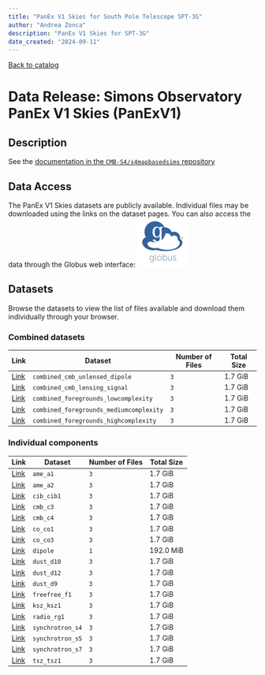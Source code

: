 ```yaml
---
title: "PanEx V1 Skies for South Pole Telescope SPT-3G"
author: "Andrea Zonca"
description: "PanEx V1 Skies for SPT-3G"
date_created: "2024-09-11"
---
```


[Back to catalog](./#data-releases)

# Data Release: Simons Observatory PanEx V1 Skies (PanExV1)

## Description

See the [documentation in the `CMB-S4/s4mapbasedsims` repository](https://github.com/CMB-S4/s4mapbasedsims/tree/main/202308_panexp_spt3g#readme)

## Data Access

The PanEx V1 Skies datasets are publicly available. Individual
files may be downloaded using the links on the dataset pages. You can
also access the data through the Globus web interface: [![Download via Globus](images/globus-logo.png)](https://app.globus.org/file-manager?origin_id=38f01147-f09e-483d-a552-3866669a846d&origin_path=%2Fdatareleases%2Fpanexv1%2F)

## Datasets

Browse the datasets to view the list of files available and download them individually through your browser.

### Combined datasets

|                              Link                              |                 Dataset                 | Number of Files | Total Size |
| -------------------------------------------------------------- | --------------------------------------- | --------------- | ---------- |
| [Link](panexv1-spt-combined_cmb_unlensed_dipole.html)          | `combined_cmb_unlensed_dipole`          | `3`             | 1.7 GiB    |
| [Link](panexv1-spt-combined_cmb_lensing_signal.html)           | `combined_cmb_lensing_signal`           | `3`             | 1.7 GiB    |
| [Link](panexv1-spt-combined_foregrounds_lowcomplexity.html)    | `combined_foregrounds_lowcomplexity`    | `3`             | 1.7 GiB    |
| [Link](panexv1-spt-combined_foregrounds_mediumcomplexity.html) | `combined_foregrounds_mediumcomplexity` | `3`             | 1.7 GiB    |
| [Link](panexv1-spt-combined_foregrounds_highcomplexity.html)   | `combined_foregrounds_highcomplexity`   | `3`             | 1.7 GiB    |

### Individual components

|                              Link                              |                 Dataset                 | Number of Files | Total Size |
| -------------------------------------------------------------- | --------------------------------------- | --------------- | ---------- |
| [Link](panexv1-spt-ame_a1.html)                                | `ame_a1`                                | `3`             | 1.7 GiB    |
| [Link](panexv1-spt-ame_a2.html)                                | `ame_a2`                                | `3`             | 1.7 GiB    |
| [Link](panexv1-spt-cib_cib1.html)                              | `cib_cib1`                              | `3`             | 1.7 GiB    |
| [Link](panexv1-spt-cmb_c3.html)                                | `cmb_c3`                                | `3`             | 1.7 GiB    |
| [Link](panexv1-spt-cmb_c4.html)                                | `cmb_c4`                                | `3`             | 1.7 GiB    |
| [Link](panexv1-spt-co_co1.html)                                | `co_co1`                                | `3`             | 1.7 GiB    |
| [Link](panexv1-spt-co_co3.html)                                | `co_co3`                                | `3`             | 1.7 GiB    |
| [Link](panexv1-spt-dipole.html)                                | `dipole`                                | `1`             | 192.0 MiB  |
| [Link](panexv1-spt-dust_d10.html)                              | `dust_d10`                              | `3`             | 1.7 GiB    |
| [Link](panexv1-spt-dust_d12.html)                              | `dust_d12`                              | `3`             | 1.7 GiB    |
| [Link](panexv1-spt-dust_d9.html)                               | `dust_d9`                               | `3`             | 1.7 GiB    |
| [Link](panexv1-spt-freefree_f1.html)                           | `freefree_f1`                           | `3`             | 1.7 GiB    |
| [Link](panexv1-spt-ksz_ksz1.html)                              | `ksz_ksz1`                              | `3`             | 1.7 GiB    |
| [Link](panexv1-spt-radio_rg1.html)                             | `radio_rg1`                             | `3`             | 1.7 GiB    |
| [Link](panexv1-spt-synchrotron_s4.html)                        | `synchrotron_s4`                        | `3`             | 1.7 GiB    |
| [Link](panexv1-spt-synchrotron_s5.html)                        | `synchrotron_s5`                        | `3`             | 1.7 GiB    |
| [Link](panexv1-spt-synchrotron_s7.html)                        | `synchrotron_s7`                        | `3`             | 1.7 GiB    |
| [Link](panexv1-spt-tsz_tsz1.html)                              | `tsz_tsz1`                              | `3`             | 1.7 GiB    |

